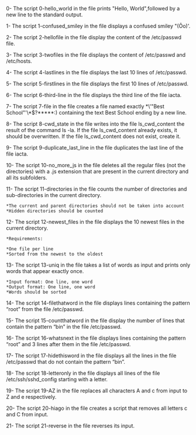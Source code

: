 0- The script 0-hello_world in the file prints "Hello, World",followed by a new line to the standard output.

1- The script 1-confused_smiley in the file displays a confused smiley "(Ôo)'.

2- The script 2-hellofile in the file display the content of the /etc/passwd file.

3- The script 3-twofiles in the file displays the content of /etc/passwd and /etc/hosts.

4- The script 4-lastlines in the file displays the last 10 lines of /etc/passwd.

5- The script 5-firstlines in the file displays the first 10 lines of /etc/passwd.

6- The script 6-third-line in the file displays the third line of the file iacta.

7- The script 7-file in the file creates a file named exactly \*\\'"Best School"\'\\*$\?\*\*\*\*\*:) containing the text Best School ending by a new line.

8- The script 8-cwd_state in the file writes into the file ls_cwd_content the result of the command ls -la. If the file ls_cwd_content already exists, it should be overwritten. If the file ls_cwd_content does not exist, create it.

9- The script 9-duplicate_last_line in the file duplicates the last line of the file iacta.

10- The script 10-no_more_js in the file deletes all the regular files (not the directories) with a .js extension that are present in the current directory and all its subfolders.

11- The script 11-directories in the file counts the number of directories and sub-directories in the current directory.

	*The current and parent directories should not be taken into account
	*Hidden directories should be counted

12- The script 12-newest_files in the file displays the 10 newest files in the current directory.

	*Requirements:

	*One file per line
	*Sorted from the newest to the oldest

13- The script 13-uniq in the file takes a list of words as input and prints only words that appear exactly once.

	*Input format: One line, one word
	*Output format: One line, one word
	*Words should be sorted


14- The script 14-filethatword in the file displays lines containing the pattern “root” from the file /etc/passwd.

15- The script 15-countthatword in the file display the number of lines that contain the pattern “bin” in the file /etc/passwd.

16- The script 16-whatsnext in the file displays lines containing the pattern “root” and 3 lines after them in the file /etc/passwd.

17- The script 17-hidethisword in the file displays all the lines in the file /etc/passwd that do not contain the pattern “bin”.

18- The script 18-letteronly in the file displays all lines of the file /etc/ssh/sshd_config starting with a letter.

19- The script 19-AZ in the file replaces all characters A and c from input to Z and e respectively.

20- The script 20-hiago in the file creates a script that removes all letters c and C from input.

21- The script 21-reverse in the file reverses its input.
